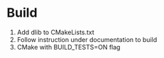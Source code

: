 # Build
1. Add dlib to CMakeLists.txt
2. Follow instruction under documentation to build
3. CMake with BUILD_TESTS=ON flag
